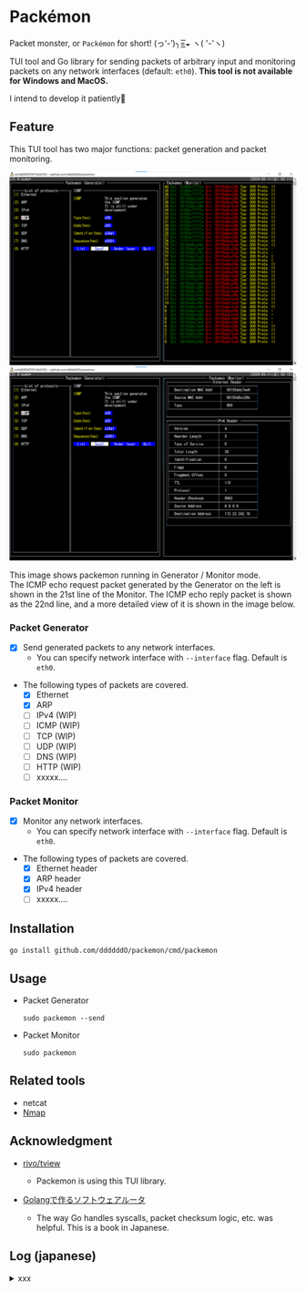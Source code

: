 # Packémon

Packet monster, or `Packémon` for short! (っ‘-’)╮=͟͟͞͞◒ ヽ( '-'ヽ) <br>

TUI tool and Go library for sending packets of arbitrary input and monitoring packets on any network interfaces (default: `eth0`). **This tool is not available for Windows and MacOS.**<br>

I intend to develop it patiently🌴


## Feature

This TUI tool has two major functions: packet generation and packet monitoring.

![](./doc/tui_gen_mon_1.png)
![](./doc/tui_gen_mon_2.png)

This image shows packemon running in Generator / Monitor mode.</br>
The ICMP echo request packet generated by the Generator on the left is shown in the 21st line of the Monitor. The ICMP echo reply packet is shown as the 22nd line, and a more detailed view of it is shown in the image below.


### Packet Generator

- [x] Send generated packets to any network interfaces.
  - You can specify network interface with `--interface` flag. Default is `eth0`.

- The following types of packets are covered.
  - [x] Ethernet
  - [x] ARP
  - [ ] IPv4 (WIP)
  - [ ] ICMP (WIP)
  - [ ] TCP (WIP)
  - [ ] UDP (WIP)
  - [ ] DNS (WIP)
  - [ ] HTTP (WIP)
  - [ ] xxxxx....

### Packet Monitor

- [x] Monitor any network interfaces.
  - You can specify network interface with `--interface` flag. Default is `eth0`.

- The following types of packets are covered.
  - [x] Ethernet header
  - [x] ARP header
  - [x] IPv4 header
  - [ ] xxxxx....

## Installation

```console
go install github.com/ddddddO/packemon/cmd/packemon
```

## Usage

- Packet Generator
  ```console
  sudo packemon --send
  ```

- Packet Monitor
  ```console
  sudo packemon
  ```

## Related tools
- netcat
- [Nmap](https://nmap.org/)

## Acknowledgment
- [rivo/tview](https://github.com/rivo/tview)
  - Packemon is using this TUI library.

- [Golangで作るソフトウェアルータ](https://booth.pm/ja/items/5290391)
  - The way Go handles syscalls, packet checksum logic, etc. was helpful. This is a book in Japanese.


## Log (japanese)

<details><summary>xxx</summary>

## Links
- 「Golangで作るソフトウェアルータ」
  - その実装コード: https://github.com/sat0ken/go-curo
- https://terassyi.net/posts/2020/03/29/ethernet.html
- 動作確認用コマンドの参考
  - https://zenn.dev/takai404/articles/76d47e944d8e18
- [Scrapboxメモ書き](https://scrapbox.io/ddddddo/%E3%83%8D%E3%83%83%E3%83%88%E3%83%AF%E3%83%BC%E3%82%AF%E7%B3%BB%E8%AA%AD%E3%81%BF%E7%89%A9)

- WSL2のDebianで動作した。

- 任意の Ethernet ヘッダ / IPv4 ヘッダ / ARP / ICMP を楽に作れてフレームを送信できる
- 以下はtmuxで3分割した画面に各種ヘッダのフォーム画面を表示している。そして ICMP echo request を送信し、 echo reply が返ってきていることを Wireshark で確認した様子
  ![](./doc/tui_ether_ip_icmp.png)
  ![](./doc/tui_send_icmp_result1.png)
  ![](./doc/tui_send_icmp_result2.png)

- フレームを受信して詳細表示（ARPとIPv4）
  ![](./doc/tui_send_recieve.png)

  <details><summary>少し前のUI（`5062561` のコミット）</summary>

  ![](./doc/tui_0428.png)
  ![](./doc/tui_cap_0428.png)

  </details>

- TUIライブラリとして https://github.com/rivo/tview を使わせてもらってる🙇

### 動作確認

#### パケットキャプチャ
```console
$ sudo tcpdump -U -i eth0 -w - | /mnt/c/Program\ Files/Wireshark/Wireshark.exe -k -i -
```

- 受信画面

  ```console
  $ sudo go run cmd/packemon/main.go
  ```


- 送信画面

  ```console
  $ sudo go run cmd/packemon/main.go --send
  ```

- 単発フレーム送信コマンド（e.g. ARP request）

  ```console
  $ sudo go run cmd/packemon/main.go --debug --send --proto arp
  ```

#### 手軽にブロードキャスト
```console
$ arping -c 1 1.2.3.4
ARPING 1.2.3.4 from 172.23.242.78 eth0
Sent 1 probes (1 broadcast(s))
Received 0 response(s)
```


### 動作確認の様子

<details><summary>xxx</summary>

- Ethernetフレームのみ作って送信（`77c9149` でコミットしたファイルにて）

  ![](./doc/Frame.png)

- ARPリクエストを作って送信（`390f266` でコミットしたファイルにて。中身はめちゃくちゃと思うけど）

  ![](./doc/ARP.png)

- ARPリクエストを受信してパース（`b6a025a` でコミット）

  ![](./doc/ARP_request_console.png)
  ![](./doc/ARP_request.png)

</details>
